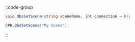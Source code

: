 ::code-group
  ```csharp [Method]
  void ObsSetScene(string sceneName, int connection = 0);
  ```
  ```csharp [Example]
  CPH.ObsSetScene("My Scene");
  ```
::